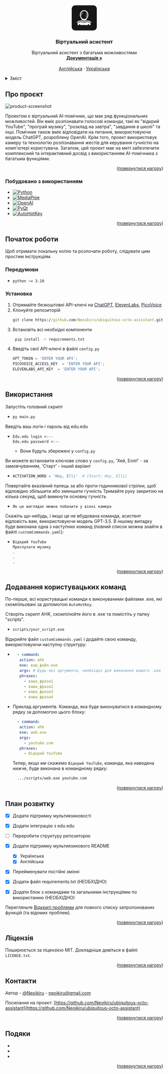 <a name="readme-top"></a>

<!-- PROJECT LOGO -->
<br />
<div align="center">
  <a href="https://github.com/Neoikiru/ubiquitous-octo-assistant">
    <img src="GUI/Icons/logo.png" alt="Logo" width="80" height="80">
  </a>

<h3 align="center">Віртуальний асистент</h3>

  <p align="center">
    Віртуальний асистент з багатьма можливостями
    <br />
    <a href="https://github.com/Neoikiru/ubiquitous-octo-assistant"><strong>Документація »</strong></a>
    <br />
    <br />
    <a href="https://github.com/Neoikiru/ubiquitous-octo-assistant/blob/main/README.md">Англійська</a>
    ·
    <a href="https://github.com/Neoikiru/ubiquitous-octo-assistant/blob/main/README.ua.md">Українська</a>
  </p>
</div>


<!-- TABLE OF CONTENTS -->
<details>
  <summary>Зміст</summary>
  <ol>
    <li>
      <a href="#Про-проєкт">Про проєкт</a>
      <ul>
        <li><a href="#Побудовано-з-використанням">Побудовано з використанням</a></li>
      </ul>
    </li>
    <li>
      <a href="#Початок-роботи">Початок роботи</a>
      <ul>
        <li><a href="#Передумови">Передумови</a></li>
        <li><a href="#Установка">Установка</a></li>
      </ul>
    </li>
    <li><a href="#Використання">Використання</a></li>
    <li><a href="#Додавання-користувацьких-команд">Додавання користувацьких команд</a></li>
    <li><a href="#План-розвитку">План розвитку</a></li>
    <li><a href="#Ліцензія">Ліцензія</a></li>
    <li><a href="#Контакти">Контакти</a></li>
    <li><a href="#Подяки">Подяки</a></li>
  </ol>
</details>


<!-- ABOUT THE PROJECT -->
## Про проєкт
![product-screenshot](https://github.com/Neoikiru/ubiquitous-octo-assistant/assets/101185766/3b733a69-14e1-4cee-b584-fc419ded7b2d)

 Проектом є віртуальний AI-помічник, що має ряд функціональних можливостей. Він вміє розпізнавати голосові команди, такі як "відкрий YouTube", "програй музику", "розклад на завтра", "завдання в школі" та інші. Помічник також вміє відповідати на питання, використовуючи модель ChatGPT, розроблену OpenAI. Крім того, проект використовує камеру та технологію розпізнавання жестів для керування гучністю на комп'ютері користувача. Загалом, цей проект має на меті забезпечити комплексний та інтерактивний досвід з використанням AI-помічника з багатьма функціями.


<p align="right">(<a href="#readme-top">повернутися нагору</a>)</p>


### Побудовано з використанням
* [![Python][Python.com]][Python-url]
* [![MediaPipe][Mediapipe.com]][Mediapipe-url]
* [![OpenAI][OpenAI.com]][OpenAI-url]
* [![PyQt][PyQt.com]][PyQt-url]
* [![AutoHotKey][AutoHotKey.com]][AutoHotKey-url]

<p align="right">(<a href="#readme-top">повернутися нагору</a>)</p>



<!-- GETTING STARTED -->
## Початок роботи

Щоб отримати локальну копію та розпочати роботу, слідувати цим простим інструкціям.

### Передумови
* ```sh
  python >= 3.10
  ```

### Установка

1. Отримайте безкоштовні API-ключі на [ChatGPT](https://platform.openai.com/account/api-keys), [ElevenLabs](https://docs.elevenlabs.io/authentication/01-xi-api-key), [PicoVoice](https://console.picovoice.ai/profile)
2. Клонуйте репозиторій
   ```cmd
   git clone https://github.com/Neoikiru/ubiquitous-octo-assistant.git
   ```
3. Встановіть всі необхідні компоненти
   ```cmd
    pip install -r requirements.txt
    ```
4. Введіть свої API-ключі в файлі `config.py`
   ```python
   GPT_TOKEN = 'ENTER YOUR API';
   PICOVOICE_ACCESS_KEY  = 'ENTER YOUR API';
   ELEVENLABS_API_KEY  = 'ENTER YOUR API';
   ```

<p align="right">(<a href="#readme-top">повернутися нагору</a>)</p>

<!-- USAGE EXAMPLES -->
## Використання

<!-- Use this space to show useful examples of how a project can be used. Additional screenshots, code examples and demos work well in this space. You may also link to more resources. -->
Запустіть головний скрипт
*  ```cmd
   py main.py
   ```
 
Введіть ваш логін і пароль від edu.edu
*  ```
   Edu.edu login <---
   Edu.edu password <---
   ```
   + Вони будуть збережені у `config.py`
 
Ви можете встановити ключове слово у `config.py`, 
   'Хей, Еллі!' - за замовчуванням,
   'Старт' - інший варіант
*  ```python
   ACTIVATION_WORD = 'Hey, Elli'  # [Start; Hey, Elli]
   ```
   
Повертайте вказівний палець за або проти годинникової стрілки, щоб відповідно збільшити або зменшити гучність
  Тримайте руку закритою на кілька секунд, щоб вимкнути основну гучність
*  ```
   Як це виглядає можна побачити у вікні камера
   ```
Скажіть що-небудь, і якщо це не вбудована команда, асистент відповість вам, використовуючи модель GPT-3.5.
В іншому випадку буде виконана одна з наступних команд (повний список можна знайти в файлі `customCommands.yaml`):
*  ```
   Відкрий YouTube
   Прослухати музику
   .
   .
   .
   ```
<p align="right">(<a href="#readme-top">повернутися нагору</a>)</p>


## Додавання користувацьких команд

По-перше, всі користувацькі команди є виконуваними файлами .exe, які скомпільовані за допомогою `AutoHotKey`.

Створіть скрипт AHK, скомпілюйте його в .exe та помістіть у папку "scripts".
*  ```cmd
   scripts/your_script.exe
   ```

Відкрийте файл `customCommands.yaml` і додайте свою команду, використовуючи наступну структуру:

*  ```yaml
     - command:
      action: ahk
      exe: ваш_файл.exe
      args: # Будь-які аргументи, необхідні для виконання вашого .exe (див. нижче)
      phrases:
        - ваша_фраза1
        - ваша_фраза2
        - ваша_фраза3
        - ваша_фраза4
   ```
   

* Приклад аргументів. Команда, яка буде виконуватися в командному рядку за допомогою цього блоку:
   ```yaml
     - command:
      action: ahk
      exe: web.exe
      args: 
        - youtube.com
      phrases:
        - Відкрий YouTube
   ```
   Тепер, якщо ми скажемо `Відкрий YouTube`, команда, яка наведена нижче, буде виконана в командному рядку:
   ```cmd
     .../scripts/web.exe youtube.com
   ```
<p align="right">(<a href="#readme-top">повернутися нагору</a>)</p>

<!-- ROADMAP -->
## План розвитку

- [x] Додати підтримку мультиязиковості
- [x] Додати інтеграцію з edu.edu
- [ ] Переробити структуру репозиторію
- [x] Додати підтримку мультиязикового README
    - [x]  Українська
    - [x]  Англійська
- [x] Перейменувати постійні змінні
- [x] Додати файл requirements.txt (НЕОБХІДНО)
- [x] Додати блок з командами та загальними інструкціями по використанню (НЕОБХІДНО)
 

Перегляньте [Відкриті проблеми](https://github.com/Neoikiru/ubiquitous-octo-assistant/issues) для повного списку запропонованих функцій (та відомих проблем).

<p align="right">(<a href="#readme-top">повернутися нагору</a>)</p>



<!-- CONTRIBUTING -->
<!-- ## Contributing

Contributions are what make the open source community such an amazing place to learn, inspire, and create. Any contributions you make are **greatly appreciated**.

If you have a suggestion that would make this better, please fork the repo and create a pull request. You can also simply open an issue with the tag "enhancement".
Don't forget to give the project a star! Thanks again!

1. Fork the Project
2. Create your Feature Branch (`git checkout -b feature/AmazingFeature`)
3. Commit your Changes (`git commit -m 'Add some AmazingFeature'`)
4. Push to the Branch (`git push origin feature/AmazingFeature`)
5. Open a Pull Request

<p align="right">(<a href="#readme-top">back to top</a>)</p> -->



<!-- LICENSE -->
## Ліцензія

Поширюється за ліцензією MIT. Докладніше дивіться в файлі `LICENSE.txt`.

<p align="right">(<a href="#readme-top">повернутися нагору</a>)</p>



<!-- CONTACT -->
## Контакти

Автор - [@Neoikiru](https://t.me/Neoikiru) - neoikiru@gmail.com

Посилання на проект: [https://github.com/Neoikiru/ubiquitous-octo-assistant](https://github.com/Neoikiru/ubiquitous-octo-assistant)

<p align="right">(<a href="#readme-top">повернутися нагору</a>)</p>



<!-- ACKNOWLEDGMENTS -->
## Подяки

* []()
* []()
* []()

<p align="right">(<a href="#readme-top">повернутися нагору</a>)</p>



<!-- MARKDOWN LINKS & IMAGES -->
[Mediapipe.com]: https://img.shields.io/badge/Mediapipe-20232A?style=for-the-badge&logo=devdotto&logoColor=#003E54
[Mediapipe-url]: https://developers.google.com/mediapipe
[PyQt.com]: https://img.shields.io/badge/PyQT-20232A?style=for-the-badge&logo=qt&logoColor=#41CD52
[PyQt-url]: https://www.qt.io/product/ui-design-tools
[OpenAI.com]: https://img.shields.io/badge/OpenAI-20232A?style=for-the-badge&logo=openai&logoColor=#412991
[OpenAI-url]: https://openai.com/
[Python.com]: https://img.shields.io/badge/Python-20232A?style=for-the-badge&logo=python&logoColor=#3776AB
[Python-url]: https://www.python.org/
[AutoHotKey.com]: https://img.shields.io/badge/AutoHotKey-20232A?style=for-the-badge&logo=autohotkey&logoColor=#334455
[AutoHotKey-url]: https://www.autohotkey.com/
